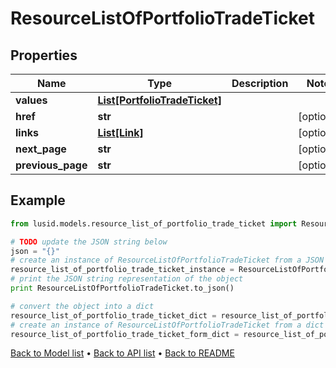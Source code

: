 # ResourceListOfPortfolioTradeTicket


## Properties
Name | Type | Description | Notes
------------ | ------------- | ------------- | -------------
**values** | [**List[PortfolioTradeTicket]**](PortfolioTradeTicket.md) |  | 
**href** | **str** |  | [optional] 
**links** | [**List[Link]**](Link.md) |  | [optional] 
**next_page** | **str** |  | [optional] 
**previous_page** | **str** |  | [optional] 

## Example

```python
from lusid.models.resource_list_of_portfolio_trade_ticket import ResourceListOfPortfolioTradeTicket

# TODO update the JSON string below
json = "{}"
# create an instance of ResourceListOfPortfolioTradeTicket from a JSON string
resource_list_of_portfolio_trade_ticket_instance = ResourceListOfPortfolioTradeTicket.from_json(json)
# print the JSON string representation of the object
print ResourceListOfPortfolioTradeTicket.to_json()

# convert the object into a dict
resource_list_of_portfolio_trade_ticket_dict = resource_list_of_portfolio_trade_ticket_instance.to_dict()
# create an instance of ResourceListOfPortfolioTradeTicket from a dict
resource_list_of_portfolio_trade_ticket_form_dict = resource_list_of_portfolio_trade_ticket.from_dict(resource_list_of_portfolio_trade_ticket_dict)
```
[Back to Model list](../README.md#documentation-for-models) &#8226; [Back to API list](../README.md#documentation-for-api-endpoints) &#8226; [Back to README](../README.md)


